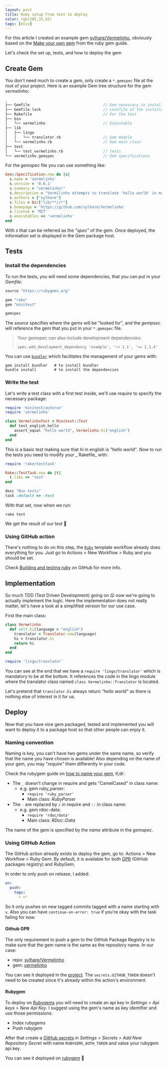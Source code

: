 ```yaml
---
layout: post 
title: Ruby setup from test to deploy 
color: rgb(205,33,42)
tags: [misc]
---
```


For this article I created an example gem [sylhare/Vermelinho](https://github.com/sylhare/Vermelinho), obviously based
on the [Make your own gem](https://guides.rubygems.org/make-your-own-gem/) from the ruby gem guide.

Let's check the set up, tests, and how to deploy the gem

## Create Gem

You don't need much to create a gem, only create a `*.gemspec` file at the root of your project. Here is an example Gem
tree structure for the gem _vermelinho_:

```groovy
.
├── Gemfile                                 // Gem necessary to install for it
├── Gemfile.lock                            // Lockfile of the installed dependant gems
├── Rakefile                                // For the test
├── bin
│   └── vermelinho                          // Executable
├── lib
│   ├── lingo
│   │   └── translator.rb                   // Gem module
│   └── vermelinho.rb                       // Gem main class
├── test
│   └── test_vermelinho.rb                  // tests
└── vermelinho.gemspec                      // Gem specifications
```

For the _gemspec_ file you can use something like:

```ruby
Gem::Specification.new do |s|
  s.name = 'vermelinho'
  s.version = '0.0.1'
  s.summary = "vermelinho!"
  s.description = "Vermilinho attempts to translate 'hello world' in multiple languages"
  s.authors = ["sylhare"]
  s.files = Dir["lib/**//*"]
  s.homepage = 'https://github.com/sylhare/Vermelinho'
  s.license = 'MIT'
  s.executables << 'vermelinho'
end
```

With _s_ that can be referred as the _"spec"_ of the gem. Once deployed, the information set is displayed in the Gem
package host.

## Tests

### Install the dependencies

To run the tests, you will need some dependencies, that you can put in your _Gemfile_:

```ruby
source "https://rubygems.org"

gem "rake"
gem "minitest"

gemspec
```

The _source_ specifies where the gems will be "looked for", and the _gempsec_ will reference the gem that you put in
your `*.gemspec` file.

> Your gemspec can also include development dependencies:
> ```
> spec.add_development_dependency 'example', '~> 1.1', '>= 1.1.4'
> ```

You can use [`bundler`](https://bundler.io/) which facilitates the management of your gems with:

```shell
gem install bundler   # to install bundler
bundle install        # to install the dependencies
```

### Write the test

Let's write a test class with a first test inside, we'll use _require_ to specify the necessary package:

```ruby
require 'minitest/autorun'
require 'vermelinho'

class VermelinhoTest < Minitest::Test
  def test_english_hello
    assert_equal "hello world", Vermelinho.hi("english")
  end
end
```

This is a basic test making sure that _hi_ in english is _"hello world"_. Now to run the tests you need to modify your _
Rakefile_ with:

```ruby
require 'rake/testtask'

Rake::TestTask.new do |t|
  t.libs << 'test'
end

desc "Run tests"
task :default => :test
```

With that set, now when we run:

```shell
rake test
```

We get the result of our test 🎉

### Using GitHub action

There's nothing to do on this step, the [`Ruby`](https://github.com/actions/starter-workflows/blob/main/ci/ruby.yml)
template workflow already does everything for you. Just go to Actions > New Workflow > Ruby and you should be set.

Check [Building and testing ruby](https://docs.github.com/en/actions/guides/building-and-testing-ruby) on GitHub for
more info.

## Implementation

So much TDD (Test Driven Development) going on 😛 now we're going to actually implement the logic. Here the
implementation does not really matter, let's have a look at a simplified version for our use case.

First the main class:

```ruby
class Vermelinho
  def self.hi(language = "english")
    translator = Translator.new(language)
    hi = translator.hi
    return hi
  end
end

require 'lingo/translator'
```

You can see at the end that we have a `require 'lingo/translator'` which is mandatory to be at the bottom. It references
the code in the lingo module where the translator class named `class Vermelinho::Translator` is located.

Let's pretend that `translator.hi` always return _"hello world"_ as there is nothing else of interest in it for us.

## Deploy

Now that you have nice gem packaged, tested and implemented you will want to deploy it to a package host so that other
people can enjoy it.

### Naming convention

Naming is key, you can't have two gems under the same name, so verify that the name you have chosen is available!
Also depending on the name of your gem, you may "_require_" them differently in your code.

Check the rubygem guide on [how to name your gem](https://guides.rubygems.org/name-your-gem/), tl;dr:

- The `_` doesn't change in require and gets "CamelCased" in class name:
    - e.g. gem ruby_parser:
        - `require 'ruby_parser'`
        - Main class: _RubyParser_
- The `-` are replaced by `/` in require and `::` in class name:
    - e.g. gem rdoc-data:
        - `require 'rdoc/data'`
        - Main class: _RDoc::Data_

The name of the gem is specified by the _name_ attribute in the _gemspec_.

### Using GitHub Action

The GitHub action already exists to deploy the gem, go to: Actions > New Workflow > Ruby Gem. By default, it is
available for both [GPR](https://github.com/features/packages) (GitHub packages registry) and RubyGem.

In order to only push on release, I added:

```yaml
on:
  push:
    tags:
      - v*
```

So it only pushes on new tagged commits tagged with a name starting with `v`. Also you can
have `continue-on-error: true` if you're okay with the task failing for now.

#### Github GPR

The only requirement to push a gem to the GitHub Package Registry is to make sure that the gem name is the same as the
repository name. In our case:

- repo: [sylhare/Vermelinho](https://github.com/sylhare/Vermelinho)
- gem: [vermelinho](https://github.com/sylhare/Vermelinho/packages/)

You can see it deployed in the [project](https://github.com/sylhare/Vermelinho/packages/).
The `secrets.GITHUB_TOKEN` doesn't need to be created since it's already within the action's environment.

#### Rubygem

To deploy on [Rubygems](https://rubygems.org/) you will need to create an api key in _Settings > Api keys > New Api Key_.
I suggest using the gem's name as key identifier and use those permissions:

- Index rubygems 
- Push rubygem

After that create a [GitHub secrets](https://docs.github.com/en/actions/reference/encrypted-secrets) in _Settings >
Secrets > Add New Repository Secret_ with name `RUBYGEMS_AUTH_TOKEN` and value your rubygem api key.

You can see it deployed on [rubygem](https://rubygems.org/gems/vermelinho) 💎

